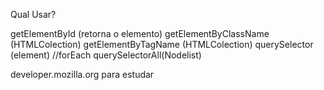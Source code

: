 Qual Usar?

getElementById (retorna o elemento)
getElementByClassName (HTMLColection)
getElementByTagName (HTMLColection)
querySelector (element)  //forEach
querySelectorAll(Nodelist)

developer.mozilla.org para estudar